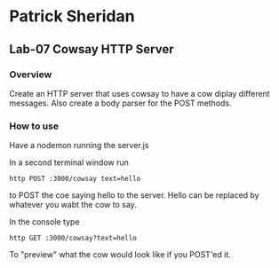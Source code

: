 # Patrick Sheridan
## Lab-07 Cowsay HTTP Server

### Overview
Create an HTTP server that uses cowsay to have a cow diplay different messages. Also create a body parser for the POST methods.

### How to use
Have a nodemon running the server.js

In a second terminal window run

```
http POST :3000/cowsay text=hello
```
to POST the coe saying hello to the server. Hello can be replaced by whatever you wabt the cow to say.

In the console type
```
http GET :3000/cowsay?text=hello
```
To "preview" what the cow would look like if you POST'ed it.
